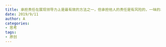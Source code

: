 ```yaml
---
title: 承担责任在展现领导力上是最有效的方法之一，但承担他人的责任是有风险的，一味的承担别人的责任会让愚钝的人更加愚钝
date: 2019/9/11
author: A
categories:
- 思考
tags:
- 原创
---
```

